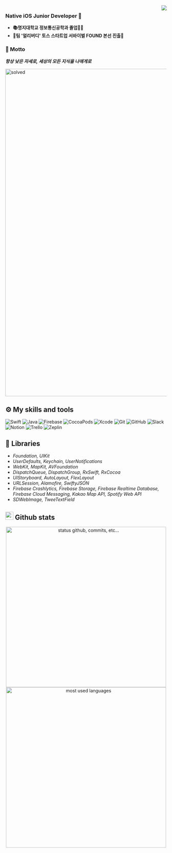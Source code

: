 <div>
<img src="https://hits.seeyoufarm.com/api/count/incr/badge.svg?url=https%3A%2F%2Fgithub.com%2Fkms0524&count_bg=%234A75FF&title_bg=%23FDFDFC&icon=&icon_color=%23E7E7E7&title=%F0%9F%91%8B&edge_flat=true" align="right" />
  </a>
</div>

### Native iOS Junior Developer 👋

- **📚명지대학교 정보통신공학과 졸업👨‍🎓** <br/>
- **💎팀 '얼리버디' 토스 스타트업 서바이벌 FOUND 본선 진출💎** <br/>

### 📜 Motto
**<i>항상 낮은 자세로, 세상의 모든 지식을 나애게로</i>**

<img width="1021" alt="solved" src="https://user-images.githubusercontent.com/48994081/185547105-19c3549b-9bf0-40d0-8716-8fa31521b76b.png">

## ⚙️ My skills and tools

![Swift](https://img.shields.io/badge/swift%20-%23E34F26.svg?&style=for-the-badge&logo=swift&logoColor=white)
![Java](https://img.shields.io/badge/java%20-%23323330.svg?&style=for-the-badge&logo=java&logoColor=%23F7DF1E&color=blue)
![Firebase](https://img.shields.io/badge/firebase-%2300f.svg?&style=for-the-badge&logo=firebase&logoColor=white&color=red)
![CocoaPods](https://img.shields.io/badge/cocoapods%20-%23121011.svg?&style=for-the-badge&logo=cocoapods&logoColor=white&color=yellow)
![Xcode](https://img.shields.io/badge/xcode%20-%231572B6.svg?&style=for-the-badge&logo=xcode&logoColor=white)
![Git](https://img.shields.io/badge/git%20-%23F05033.svg?&style=for-the-badge&logo=git&logoColor=white&Color=c95410)
![GitHub](https://img.shields.io/badge/github%20-%23121011.svg?&style=for-the-badge&logo=github&logoColor=white&color=283238)
![Slack](https://img.shields.io/badge/slack%20-%23121011.svg?&style=for-the-badge&logo=slack&logoColor=white&color=purple)
![Notion](https://img.shields.io/badge/notion%20-%23121011.svg?&style=for-the-badge&logo=notion&logoColor=white&color=black)
![Trello](https://img.shields.io/badge/trello%20-%23121011.svg?&style=for-the-badge&logo=trello&logoColor=blue&color=white)
![Zeplin](https://img.shields.io/badge/zeplin%20-%23121011.svg?&style=for-the-badge&logo=zeplin&logoColor=white&color=orange)

## 📖 Libraries
- <i>Foundation, UIKit</i></br>
- <i>UserDefaults, Keychain, UserNotifications</i></br>
- <i>WebKit, MapKit, AVFoundation</i></br>
- <i>DispatchQueue, DispatchGroup, RxSwift, RxCocoa</i></br>
- <i>UIStoryboard, AutoLayout, FlexLayout</i></br>
- <i>URLSession, Alamofire, SwiftyJSON</i></br>
- <i>Firebase Crashlytics, Firebase Storage, Firebase Realtime Database, Firebase Cloud Messaging, Kakao Map API, Spotify Web API</i></br>
- <i>SDWebImage, TweeTextField</i></br>

## <img src="https://raw.githubusercontent.com/marcos-inja/marcos-inja/main/gifs/haha.gif" width="25px"> Github stats

<p align="center">
    <img alt="status github, commits, etc..." width="500px" src="https://github-readme-stats.vercel.app/api?username=kms0524&count_private=true&show_icons=true&custom_title=Github&theme=algolia&bg_color=0,000000,130F40&layout=compact&border_radius=8"
    /> <br>
    <img alt="most used languages" width="500px" src="https://github-readme-stats.vercel.app/api/top-langs/?username=kms0524&count_private=true&theme=algolia&bg_color=0,000000,130F40&layout=compact&border_radius=8&langs_count=20&hide=ruby"/>
</p>
